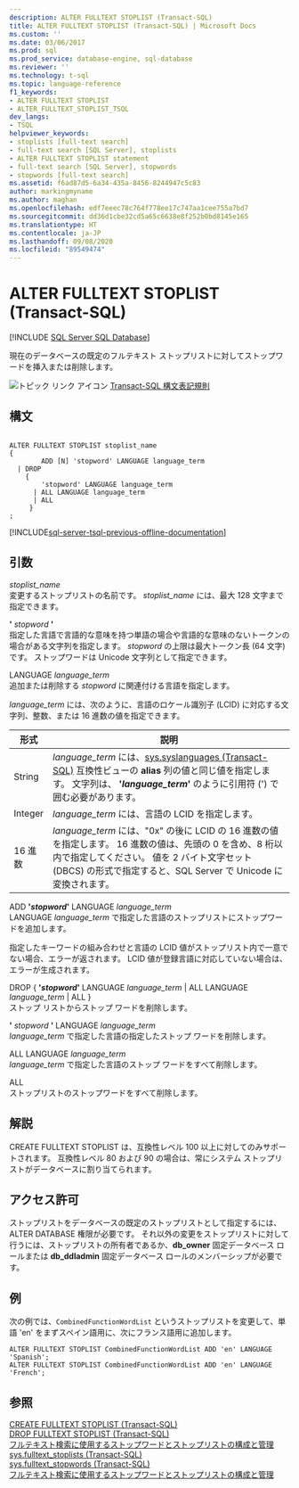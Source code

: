 ```yaml
---
description: ALTER FULLTEXT STOPLIST (Transact-SQL)
title: ALTER FULLTEXT STOPLIST (Transact-SQL) | Microsoft Docs
ms.custom: ''
ms.date: 03/06/2017
ms.prod: sql
ms.prod_service: database-engine, sql-database
ms.reviewer: ''
ms.technology: t-sql
ms.topic: language-reference
f1_keywords:
- ALTER FULLTEXT STOPLIST
- ALTER_FULLTEXT_STOPLIST_TSQL
dev_langs:
- TSQL
helpviewer_keywords:
- stoplists [full-text search]
- full-text search [SQL Server], stoplists
- ALTER FULLTEXT STOPLIST statement
- full-text search [SQL Server], stopwords
- stopwords [full-text search]
ms.assetid: f6ad87d5-6a34-435a-8456-8244947c5c83
author: markingmyname
ms.author: maghan
ms.openlocfilehash: edf7eeec78c764f778ee17c747aa1cee755a7bd7
ms.sourcegitcommit: dd36d1cbe32cd5a65c6638e8f252b0bd8145e165
ms.translationtype: HT
ms.contentlocale: ja-JP
ms.lasthandoff: 09/08/2020
ms.locfileid: "89549474"
---
```

# <a name="alter-fulltext-stoplist-transact-sql"></a>ALTER FULLTEXT STOPLIST (Transact-SQL)
[!INCLUDE [SQL Server SQL Database](../../includes/applies-to-version/sql-asdb.md)]

  現在のデータベースの既定のフルテキスト ストップリストに対してストップワードを挿入または削除します。  
  
 ![トピック リンク アイコン](../../database-engine/configure-windows/media/topic-link.gif "トピック リンク アイコン") [Transact-SQL 構文表記規則](../../t-sql/language-elements/transact-sql-syntax-conventions-transact-sql.md)  
  
## <a name="syntax"></a>構文  
  
```  
  
ALTER FULLTEXT STOPLIST stoplist_name  
{   
        ADD [N] 'stopword' LANGUAGE language_term    
  | DROP   
    {  
        'stopword' LANGUAGE language_term   
      | ALL LANGUAGE language_term   
      | ALL  
     }  
;  
```  
  
[!INCLUDE[sql-server-tsql-previous-offline-documentation](../../includes/sql-server-tsql-previous-offline-documentation.md)]

## <a name="arguments"></a>引数
 *stoplist_name*  
 変更するストップリストの名前です。 *stoplist_name* には、最大 128 文字まで指定できます。  
  
 **'** *stopword* **'**  
 指定した言語で言語的な意味を持つ単語の場合や言語的な意味のないトークンの場合がある文字列を指定します。 *stopword* の上限は最大トークン長 (64 文字) です。 ストップワードは Unicode 文字列として指定できます。  
  
 LANGUAGE *language_term*  
 追加または削除する *stopword* に関連付ける言語を指定します。  
  
 *language_term* には、次のように、言語のロケール識別子 (LCID) に対応する文字列、整数、または 16 進数の値を指定できます。  
  
|形式|説明|  
|------------|-----------------|  
|String|*language_term* には、[sys.syslanguages (Transact-SQL)](../../relational-databases/system-compatibility-views/sys-syslanguages-transact-sql.md) 互換性ビューの **alias** 列の値と同じ値を指定します。 文字列は、 **'***language_term***'** のように引用符 (') で囲む必要があります。|  
|Integer|*language_term* には、言語の LCID を指定します。|  
|16 進数|*language_term* には、"0x" の後に LCID の 16 進数の値を指定します。 16 進数の値は、先頭の 0 を含め、8 桁以内で指定してください。 値を 2 バイト文字セット (DBCS) の形式で指定すると、SQL Server で Unicode に変換されます。|  
  
 ADD **'***stopword***'** LANGUAGE *language_term*  
 LANGUAGE *language_term* で指定した言語のストップリストにストップワードを追加します。  
  
 指定したキーワードの組み合わせと言語の LCID 値がストップリスト内で一意でない場合、エラーが返されます。  LCID 値が登録言語に対応していない場合は、エラーが生成されます。  
  
 DROP { **'***stopword***'** LANGUAGE *language_term* | ALL LANGUAGE *language_term* | ALL }  
 ストップ リストからストップ ワードを削除します。  
  
 **'** *stopword* **'** LANGUAGE *language_term*  
 *language_term* で指定した言語の指定したストップ ワードを削除します。  
  
 ALL LANGUAGE *language_term*  
 *language_term* で指定した言語のストップ ワードをすべて削除します。  
  
 ALL  
 ストップリストのストップワードをすべて削除します。  
  
## <a name="remarks"></a>解説  
 CREATE FULLTEXT STOPLIST は、互換性レベル 100 以上に対してのみサポートされます。 互換性レベル 80 および 90 の場合は、常にシステム ストップリストがデータベースに割り当てられます。  
  
## <a name="permissions"></a>アクセス許可  
 ストップリストをデータベースの既定のストップリストとして指定するには、ALTER DATABASE 権限が必要です。 それ以外の変更をストップリストに対して行うには、ストップリストの所有者であるか、**db_owner** 固定データベース ロールまたは **db_ddladmin** 固定データベース ロールのメンバーシップが必要です。  
  
## <a name="examples"></a>例  
 次の例では、`CombinedFunctionWordList` というストップリストを変更して、単語 'en' をまずスペイン語用に、次にフランス語用に追加します。  
  
```  
ALTER FULLTEXT STOPLIST CombinedFunctionWordList ADD 'en' LANGUAGE 'Spanish';  
ALTER FULLTEXT STOPLIST CombinedFunctionWordList ADD 'en' LANGUAGE 'French';  
```  
  
## <a name="see-also"></a>参照  
 [CREATE FULLTEXT STOPLIST &#40;Transact-SQL&#41;](../../t-sql/statements/create-fulltext-stoplist-transact-sql.md)   
 [DROP FULLTEXT STOPLIST &#40;Transact-SQL&#41;](../../t-sql/statements/drop-fulltext-stoplist-transact-sql.md)   
 [フルテキスト検索に使用するストップワードとストップリストの構成と管理](../../relational-databases/search/configure-and-manage-stopwords-and-stoplists-for-full-text-search.md)   
 [sys.fulltext_stoplists &#40;Transact-SQL&#41;](../../relational-databases/system-catalog-views/sys-fulltext-stoplists-transact-sql.md)   
 [sys.fulltext_stopwords &#40;Transact-SQL&#41;](../../relational-databases/system-catalog-views/sys-fulltext-stopwords-transact-sql.md)   
 [フルテキスト検索に使用するストップワードとストップリストの構成と管理](../../relational-databases/search/configure-and-manage-stopwords-and-stoplists-for-full-text-search.md)  
  
  

